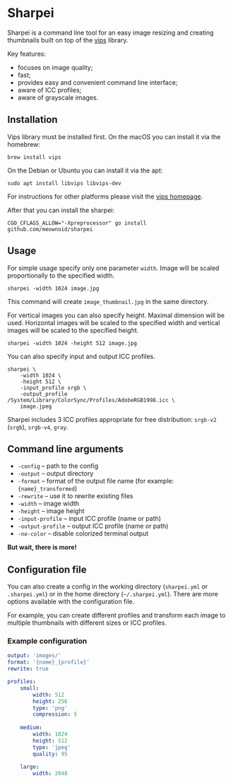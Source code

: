# Sharpei

Sharpei is a command line tool for an easy image resizing and creating thumbnails 
built on top of the [vips](https://github.com/libvips/libvips) library.

Key features:

- focuses on image quality;
- fast;
- provides easy and convenient command line interface;
- aware of ICC profiles;
- aware of grayscale images.

## Installation

Vips library must be installed first. On the macOS you can install it via the homebrew:

```shell script
brew install vips
```

On the Debian or Ubuntu you can install it via the apt:

```shell script
sudo apt install libvips libvips-dev
```

For instructions for other platforms please visit 
the [vips homepage](https://github.com/libvips/libvips).

After that you can install the sharpei:

```shell script
CGO_CFLAGS_ALLOW="-Xpreprocessor" go install github.com/meownoid/sharpei
```

## Usage

For simple usage specify only one parameter `width`. 
Image will be scaled proportionally to the specified width.

```shell script
sharpei -width 1024 image.jpg
```

This command will create `image_thumbnail.jpg` in the same directory.

For vertical images you can also specify height. Maximal dimension will be used. 
Horizontal images will be scaled to the specified width and vertical images
will be scaled to the specified height.

```shell script
sharpei -width 1024 -height 512 image.jpg
```

You can also specify input and output ICC profiles.

```shell script
sharpei \
    -width 1024 \
    -height 512 \
    -input_profile srgb \
    -output_profile /System/Library/ColorSync/Profiles/AdobeRGB1998.icc \
    image.jpeg
```

Sharpei includes 3 ICC profiles appropriate for free distribution: `srgb-v2` (`srgb`), `srgb-v4`, `gray`.

## Command line arguments

* `-config` – path to the config
* `-output` – output directory
* `-format` – format of the output file name (for example: `{name}_transformed`)
* `-rewrite` – use it to rewrite existing files
* `-width` – image width
* `-height` – image height
* `-input-profile` – input ICC profile (name or path)
* `-output-profile` – output ICC profile (name or path)
* `-no-color` – disable colorized terminal output

**But wait, there is more!**

## Configuration file

You can also create a config in the working directory (`sharpei.yml` or `.sharpei.yml`) 
or in the home directory (`~/.sharpei.yml`). There are more options available with 
the configuration file.

For example, you can create different profiles and transform each image to 
multiple thumbnails with different sizes or ICC profiles.

### Example configuration

```yaml
output: 'images/'
format: '{name}_{profile}'
rewrite: true

profiles:
    small:
        width: 512
        height: 256
        type: 'png'
        compression: 5
    
    medium:
        width: 1024
        height: 512
        type: 'jpeg'
        quality: 95
    
    large:
        width: 2048
```
